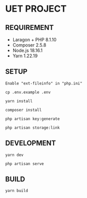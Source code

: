 # UET PROJECT

## REQUIREMENT

- Laragon + PHP 8.1.10
- Composer 2.5.8
- Node.js 18.16.1
- Yarn 1.22.19

## SETUP

```
Enable "ext-fileinfo" in "php.ini"
```

```
cp .env.example .env
```

```
yarn install
```

```
composer install
```

```
php artisan key:generate
```

```
php artisan storage:link
```

## DEVELOPMENT

```
yarn dev
```

```
php artisan serve
```

## BUILD

```
yarn build
```